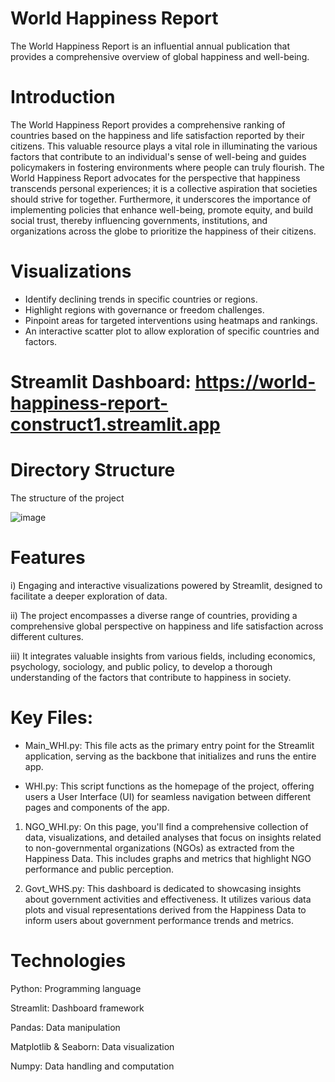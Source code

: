 # World Happiness Report
The World Happiness Report is an influential annual publication that provides a comprehensive overview of global happiness and well-being.

# Introduction
The World Happiness Report provides a comprehensive ranking of countries based on the happiness and life satisfaction reported by their citizens. This valuable resource plays a vital role in illuminating the various factors that contribute to an individual's sense of well-being and guides policymakers in fostering environments where people can truly flourish. The World Happiness Report advocates for the perspective that happiness transcends personal experiences; it is a collective aspiration that societies should strive for together. Furthermore, it underscores the importance of implementing policies that enhance well-being, promote equity, and build social trust, thereby influencing governments, institutions, and organizations across the globe to prioritize the happiness of their citizens.

# Visualizations

- Identify declining trends in specific countries or regions.
- Highlight regions with governance or freedom challenges.
- Pinpoint areas for targeted interventions using heatmaps and rankings.
- An interactive scatter plot to allow exploration of specific countries and factors.


# Streamlit Dashboard:  https://world-happiness-report-construct1.streamlit.app


# Directory Structure
The structure of the project

![image](https://github.com/user-attachments/assets/5eab0505-cbd1-445b-8967-07e6ff7b45e0)

# Features
i) Engaging and interactive visualizations powered by Streamlit, designed to facilitate a deeper exploration of data.  

ii) The project encompasses a diverse range of countries, providing a comprehensive global perspective on happiness and life satisfaction across different cultures.  

iii) It integrates valuable insights from various fields, including economics, psychology, sociology, and public policy, to develop a thorough understanding of the factors that contribute to happiness in society.

# Key Files:
- Main_WHI.py: This file acts as the primary entry point for the Streamlit application, serving as the backbone that initializes and runs the entire app.  

- WHI.py: This script functions as the homepage of the project, offering users a User Interface (UI) for seamless navigation between different pages and components of the app.  
1. NGO_WHI.py: On this page, you'll find a comprehensive collection of data, visualizations, and detailed analyses that focus on insights related to non-governmental organizations (NGOs) as extracted from the Happiness Data. This includes graphs and metrics that highlight NGO performance and public perception.  

2. Govt_WHS.py: This dashboard is dedicated to showcasing insights about government activities and effectiveness. It utilizes various data plots and visual representations derived from the Happiness Data to inform users about government performance trends and metrics.

# Technologies
Python: Programming language

Streamlit: Dashboard framework

Pandas: Data manipulation

Matplotlib & Seaborn: Data visualization

Numpy: Data handling and computation





